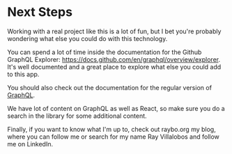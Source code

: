 <!-- .slide: data-state="layout-title" class="bg-dark"-->

# Next Steps

> >

Working with a real project like this is a lot of fun, but I bet you're probably wondering what else you could do with this technology.

You can spend a lot of time inside the documentation for the Github GraphQL Explorer: https://docs.github.com/en/graphql/overview/explorer. It's well documented and a great place to explore what else you could add to this app.

You should also check out the documentation for the regular version of [GraphQL](https://graphql.org/).

We have lot of content on GraphQL as well as React, so make sure you do a search in the library for some additional content.

Finally, if you want to know what I'm up to, check out raybo.org my blog, where you can follow me or search for my name Ray Villalobos and follow me on LinkedIn.